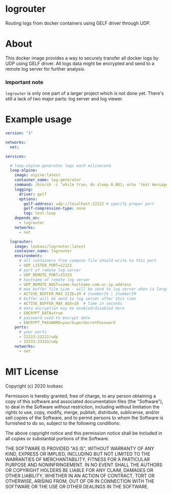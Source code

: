 # logrouter
Routing logs from docker containers using GELF driver through UDP.

# About
This docker image provides a way to securely transfer all docker logs by UDP using GELF driver. All logs data might be encrypted and send to a remote log server for further analysis.

### Important note
`logrouter` is only one part of a larger project which is not done yet. There's still a lack of two major parts: log server and log viewer.

# Example usage
```yml
version: "3"

networks:
  net:

services:

  # loop-alpine generates logs each milisecond
  loop-alpine:
    image: alpine:latest
    container_name: log-generator
    command: /bin/sh -c "while true; do sleep 0.001; echo 'test message'; done;"
    logging:
      driver: gelf
      options:
        gelf-address: udp://localhost:22222 # specify proper port
        gelf-compression-type: none
        tag: test-loop
    depends_on: 
      - logrouter
    networks: 
      - net

  logrouter:
    image: lookasc/logrouter:latest
    container_name: logrouter
    environment: 
      # all containers from compose file should write to this port
      - UDP_LISTEN_PORT=22222
      # port of remote log server
      - UDP_REMOTE_PORT=33333
      # hostname of remote log server
      - UDP_REMOTE_HOST=some.hostname.com.or.ip.address
      # max buffer file size - will be send to log server when is larger
      - ACTIVE_BUFFER_MAX_SIZE=1M # {number}k | {number}M
      # buffer will be send to log server after this time
      - ACTIVE_BUFFER_MAX_AGE=10  # time in seconds
      # data encryption may be enabled/disabled here
      - ENCRYPT_DATA=true
      # password used to encrypt data
      - ENCRYPT_PASSWORD=yourSuperSecretPassword
    ports: 
      # your ports
      - 22222:22222/udp
      - 33333:33333/udp
    networks: 
      - net
```


# MIT License

Copyright (c) 2020 lookasc

Permission is hereby granted, free of charge, to any person obtaining a copy
of this software and associated documentation files (the "Software"), to deal
in the Software without restriction, including without limitation the rights
to use, copy, modify, merge, publish, distribute, sublicense, and/or sell
copies of the Software, and to permit persons to whom the Software is
furnished to do so, subject to the following conditions:

The above copyright notice and this permission notice shall be included in all
copies or substantial portions of the Software.

THE SOFTWARE IS PROVIDED "AS IS", WITHOUT WARRANTY OF ANY KIND, EXPRESS OR
IMPLIED, INCLUDING BUT NOT LIMITED TO THE WARRANTIES OF MERCHANTABILITY,
FITNESS FOR A PARTICULAR PURPOSE AND NONINFRINGEMENT. IN NO EVENT SHALL THE
AUTHORS OR COPYRIGHT HOLDERS BE LIABLE FOR ANY CLAIM, DAMAGES OR OTHER
LIABILITY, WHETHER IN AN ACTION OF CONTRACT, TORT OR OTHERWISE, ARISING FROM,
OUT OF OR IN CONNECTION WITH THE SOFTWARE OR THE USE OR OTHER DEALINGS IN THE
SOFTWARE.
